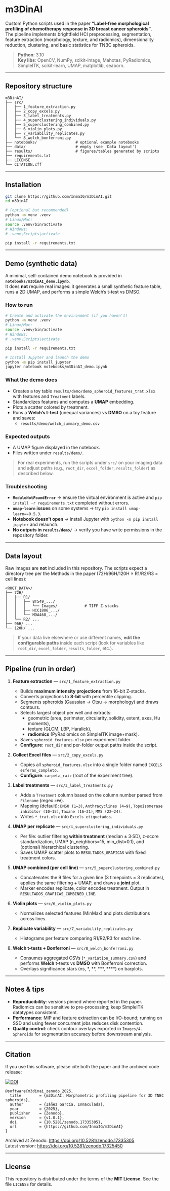 
# m3DinAI

Custom Python scripts used in the paper **“Label-free morphological profiling of chemotherapy response in 3D breast cancer spheroids”**.  
The pipeline implements brightfield HCI preprocessing, segmentation, feature extraction (morphology, texture, and radiomics), dimensionality reduction, clustering, and basic statistics for TNBC spheroids.

> **Python**: 3.10  
> **Key libs**: OpenCV, NumPy, scikit-image, Mahotas, PyRadiomics, SimpleITK, scikit-learn, UMAP, matplotlib, seaborn.

---

## Repository structure

```
m3DinAI/
├── src/
│   ├── 1_feature_extraction.py
│   ├── 2_copy_excels.py
│   ├── 3_label_treatments.py
│   ├── 4_superclustering_individuals.py
│   ├── 5_superclustering_combined.py
│   ├── 6_violin_plots.py
│   ├── 7_variability_replicates.py
│   └── 8_welch_bonferroni.py
├── notebooks/                 # optional example notebooks
├── data/                      # empty (see 'Data layout')
├── results/                   # figures/tables generated by scripts
├── requirements.txt
├── LICENSE
└── CITATION.cff
```

---

## Installation

```bash
git clone https://github.com/InmaIG/m3DinAI.git
cd m3DinAI

# (optional but recommended)
python -m venv .venv
# Linux/Mac:
source .venv/bin/activate
# Windows:
# .venv\Scripts\activate

pip install -r requirements.txt
```

---

## Demo (synthetic data)

A minimal, self-contained demo notebook is provided in **`notebooks/m3DinAI_demo.ipynb`**.  
It does **not** require real images: it generates a small synthetic feature table, runs a 2D UMAP, and performs a simple Welch’s t-test vs DMSO.

### How to run
```bash
# Create and activate the environment (if you haven't)
python -m venv .venv
# Linux/Mac:
source .venv/bin/activate
# Windows:
# .venv\Scripts\activate

pip install -r requirements.txt

# Install Jupyter and launch the demo
python -m pip install jupyter
jupyter notebook notebooks/m3DinAI_demo.ipynb
```

### What the demo does
- Creates a toy table `results/demo/demo_spheroid_features_trat.xlsx` with features and `Treatment` labels.
- Standardizes features and computes a **UMAP** embedding.
- Plots a scatter colored by treatment.
- Runs a **Welch’s t-test** (unequal variances) vs **DMSO** on a toy feature and saves:
  - `results/demo/welch_summary_demo.csv`

### Expected outputs
- A UMAP figure displayed in the notebook.
- Files written under `results/demo/`.

> For real experiments, run the scripts under `src/` on your imaging data and adjust paths (e.g., `root_dir`, `excel_folder`, `results_folder`) as described below.

### Troubleshooting
- **`ModuleNotFoundError`** → ensure the virtual environment is active and `pip install -r requirements.txt` completed without errors.
- **`umap-learn` issues** on some systems → try `pip install umap-learn==0.5.3`.
- **Notebook doesn’t open** → install Jupyter with `python -m pip install jupyter` and relaunch.
- **No outputs in `results/demo/`** → verify you have write permissions in the repository folder.

---

## Data layout

Raw images are **not** included in this repository. The scripts expect a directory tree per the Methods in the paper (72H/96H/120H × R1/R2/R3 × cell lines):

```
<ROOT_DATA>/
├── 72H/
│   ├── R1/
│   │   ├── BT549_.../
│   │   │   └── Images/            # TIFF Z-stacks
│   │   ├── HCC1806_.../
│   │   └── MDA468_.../
│   └── R2/ ...
├── 96H/ ...
└── 120H/ ...
```

> If your data live elsewhere or use different names, **edit the configurable paths** inside each script (look for variables like `root_dir`, `excel_folder`, `results_folder`, etc.).

---

## Pipeline (run in order)

1) **Feature extraction** — `src/1_feature_extraction.py`  
   - Builds **maximum intensity projections** from 16-bit Z-stacks.
   - Converts projections to **8-bit** with percentile clipping.
   - Segments spheroids (Gaussian → Otsu → morphology) and draws contours.
   - Selects largest object per well and extracts:
     - geometric (area, perimeter, circularity, solidity, extent, axes, Hu moments),
     - texture (GLCM, LBP, Haralick),
     - **radiomics** (PyRadiomics on SimpleITK image+mask).
   - Saves `spheroid_features.xlsx` per experiment folder.
   - **Configure**: `root_dir` and per-folder output paths inside the script.

2) **Collect Excel files** — `src/2_copy_excels.py`  
   - Copies all `spheroid_features.xlsx` into a single folder named `EXCELS esferas_completo`.
   - **Configure**: `carpeta_raiz` (root of the experiment tree).

3) **Label treatments** — `src/3_label_treatments.py`  
   - Adds a `Treatment` column based on the column number parsed from `Filename` (regex `c##`).
   - Mapping (default): `DMSO (1–3)`, `Anthracyclines (4–9)`, `Topoisomerase inhibitor (10–15)`, `Taxane (16–21)`, `MMS (22–24)`.
   - Writes `*_trat.xlsx` into `Excels etiquetados`.

4) **UMAP per replicate** — `src/4_superclustering_individuals.py`  
   - Per file: outlier filtering **within treatment** (median ± 3·SD), z-score standardization, UMAP (n_neighbors=15, min_dist=0.1), and (optional) hierarchical clustering.
   - Saves UMAP scatter plots to `RESULTADOS_GRAFICAS` with fixed treatment colors.

5) **UMAP combined (per cell line)** — `src/5_superclustering_combined.py`  
   - Concatenates the 9 files for a given line (3 timepoints × 3 replicates), applies the same filtering + UMAP, and draws a **joint** plot.
   - Marker encodes replicate, color encodes treatment. Output in `RESULTADOS_GRAFICAS_COMBINED_LINE`.

6) **Violin plots** — `src/6_violin_plots.py`  
   - Normalizes selected features (MinMax) and plots distributions across lines.

7) **Replicate variability** — `src/7_variability_replicates.py`  
   - Histograms per feature comparing R1/R2/R3 for each line.

8) **Welch t-tests + Bonferroni** — `src/8_welch_bonferroni.py`  
   - Consumes aggregated CSVs (`*_variation_summary.csv`) and performs **Welch** t-tests vs **DMSO** with Bonferroni correction.
   - Overlays significance stars (ns, *, **, ***, ****) on barplots.

---

## Notes & tips

- **Reproducibility**: versions pinned where reported in the paper. Radiomics can be sensitive to pre-processing; keep SimpleITK datatypes consistent.
- **Performance**: MIP and feature extraction can be I/O-bound; running on SSD and using fewer concurrent jobs reduces disk contention.
- **Quality control**: check contour overlays exported in `Images/4. Spheroids` for segmentation accuracy before downstream analysis.

---

## Citation

If you use this software, please cite both the paper and the archived code release:

[![DOI](https://zenodo.org/badge/DOI/10.5281/zenodo.17335305.svg)](https://doi.org/10.5281/zenodo.17335305)

```
@software{m3dinai_zenodo_2025,
  title        = {m3DinAI: Morphometric profiling pipeline for 3D TNBC spheroids},
  author       = {Iáñez García, Inmaculada},
  year         = {2025},
  publisher    = {Zenodo},
  version      = {v1.0.1},
  doi          = {10.5281/zenodo.17335305},
  url          = {https://github.com/InmaIG/m3DinAI}
}
```

Archived at Zenodo: https://doi.org/10.5281/zenodo.17335305  
Latest version: https://doi.org/10.5281/zenodo.17325450  

---

## License

This repository is distributed under the terms of the **MIT License**. See the file `LICENSE` for details.
